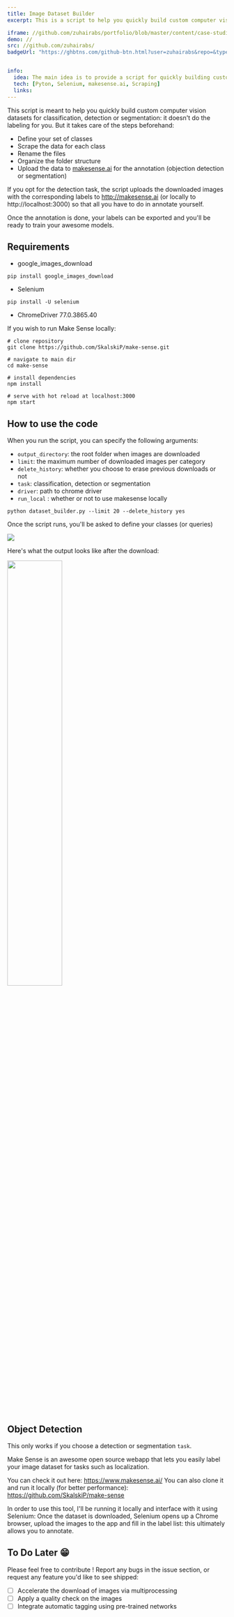 ```yaml
---
title: Image Dataset Builder
excerpt: This is a script to help you quickly build custom computer vision datasets for object classification, detection or segmentation. It relies on google_images_download package that scrapes images for each class you define.

iframe: //github.com/zuhairabs/portfolio/blob/master/content/case-studies/images/dataset-builder/class_names.png
demo: //
src: //github.com/zuhairabs/
badgeUrl: "https://ghbtns.com/github-btn.html?user=zuhairabs&repo=&type=star&count=true" 


info:
  idea: The main idea is to provide a script for quickly building custom computer vision datasets for classification, detection or segmentation
  tech: [Pyton, Selenium, makesense.ai, Scraping]
  links:
---
```


This script is meant to help you quickly build custom computer vision datasets for classification, detection or segmentation: it doesn't do the labeling for you. But it takes care of the steps beforehand:

- Define your set of classes
- Scrape the data for each class
- Rename the files
- Organize the folder structure
- Upload the data to [makesense.ai](http://makesense.ai) for the annotation (objection detection or segmentation)


If you opt for the detection task, the script uploads the downloaded images with the corresponding labels to http://makesense.ai (or locally to http://localhost:3000) so that all you have to do in annotate yourself.

Once the annotation is done, your labels can be exported and you'll be ready to train your awesome models.

## Requirements

- google\_images\_download 
```shell 
pip install google_images_download
```
- Selenium 
```shell
pip install -U selenium
```
- ChromeDriver 77.0.3865.40

If you wish to run Make Sense locally: 

```shell
# clone repository
git clone https://github.com/SkalskiP/make-sense.git

# navigate to main dir
cd make-sense

# install dependencies
npm install

# serve with hot reload at localhost:3000
npm start
```

## How to use the code

When you run the script, you can specify the following arguments:

- `output_directory`: the root folder when images are downloaded
- `limit`: the maximum number of downloaded images per category
- `delete_history`: whether you choose to erase previous downloads or not
- `task`: classification, detection or segmentation
- `driver`: path to chrome driver
- `run_local` : whether or not to use makesense locally

```shell
python dataset_builder.py --limit 20 --delete_history yes
```

Once the script runs, you'll be asked to define your classes (or queries)

<img src="./images/dataset-builder/class_names.png">

Here's what the output looks like after the download:

<img src="./images/dataset-builder/downloaded_files.png" width="50%">


## Object Detection

This only works if you choose a detection or segmentation `task`.

Make Sense is an awesome open source webapp that lets you easily label your image dataset for tasks such as localization.

You can check it out here: https://www.makesense.ai/ You can also clone it and run it locally (for better performance): https://github.com/SkalskiP/make-sense

In order to use this tool, I'll be running it locally and interface with it using Selenium: Once the dataset is downloaded, Selenium opens up a Chrome browser, upload the images to the app and fill in the label list: this ultimately allows you to annotate.

## To Do Later 😁

Please feel free to contribute ! Report any bugs in the issue section, or request any feature you'd like to see shipped:

- [ ] Accelerate the download of images via multiprocessing
- [ ] Apply a quality check on the images
- [ ] Integrate automatic tagging using pre-trained networks
